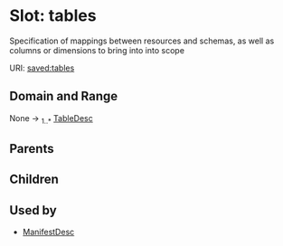 
# Slot: tables


Specification of mappings between resources and schemas, as well as columns or dimensions to bring into into scope

URI: [saved:tables](http://marine.gov.scot/metadata/saved/schema/tables)


## Domain and Range

None &#8594;  <sub>1..\*</sub> [TableDesc](TableDesc.md)

## Parents


## Children


## Used by

 * [ManifestDesc](ManifestDesc.md)
